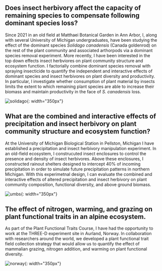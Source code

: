 ## Does insect herbivory affect the capacity of remaining species to compensate following dominant species loss? 

Since 2021 in an old field at Matthaei Botanical Garden in Ann Arbor, I, along with several University of Michigan undergraduates, have been studying the effect of the dominant species *Solidago canadensis* (Canada goldenrod) on the rest of the plant community and associated arthorpods via a dominant species removal experiment. More recently, I have been interested in the top down effects insect herbviores on plant community structure and ecosystem function. I factorially combine dominant species removal with spraying insecticide to quantify the independent and interactive effects of dominant species and insect herbivores on plant diversity and productivity. In particular, I investigate whether consumption of plant material by insects limits the extent to which remaining plant species are able to increase their biomass and maintain productivity in the face of *S. canadensis* loss. 

![solidago](mat.JPG){: width="350px"}

## What are the combined and interactive effects of precipitation and insect herbivory on plant community structure and ecosystem function? 

At the University of Michigan Biological Station in Pellston, Michigan I have established a precipitation and insect herbivory manipulation experiment. In an old-field ecosystem, I construcuted insect enclosures to control the presence and density of insect herbivores. Above these enclosures, I constructed rainout shelters designed to intercept 40% of incoming precipitation in order to simulate future precipitation patterns in northern Michigan. With this experimetnal design, I can evaluate the combined and interactive effects of altered precipitation and insect herbivory on plant community composition, functional diversity, and above ground biomass. 

![umbs](umbs.jpg){: width="350px"}

## The effect of nitrogen, warming, and grazing on plant functional traits in an alpine ecosystem. 

As part of the Plant Functional Traits Course, I have had the opportunity to work at the THREE-D experiment site in Aurland, Norway. In collaboration with researchers around the world, we developed a plant functional trait field collection strategy that would allow us to quantify the effect of mammalian grazing, nitrogen addition, and warming on plant functional diversity. 

![norway](norway.JPG){: width="350px"}
